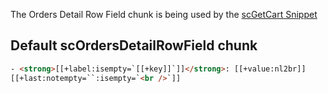 The Orders Detail Row Field chunk is being used by the [scGetCart Snippet](../Snippets/scGetCart) 

## Default scOrdersDetailRowField chunk

```` html
- <strong>[[+label:isempty=`[[+key]]`]]</strong>: [[+value:nl2br]]
[[+last:notempty=``:isempty=`<br />`]]
````